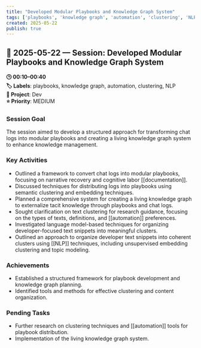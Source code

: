 ```yaml
---
title: "Developed Modular Playbooks and Knowledge Graph System"
tags: ['playbooks', 'knowledge graph', 'automation', 'clustering', 'NLP']
created: 2025-05-22
publish: true
---
```


## 📅 2025-05-22 — Session: Developed Modular Playbooks and Knowledge Graph System

**🕒 00:10–00:40**  
**🏷️ Labels**: playbooks, knowledge graph, automation, clustering, NLP  
**📂 Project**: Dev  
**⭐ Priority**: MEDIUM  


### Session Goal
The session aimed to develop a structured approach for transforming chat logs into modular playbooks and creating a living knowledge graph system to enhance knowledge management.

### Key Activities
- Outlined a framework to convert chat logs into modular playbooks, focusing on narrative recovery and cognitive labor [[documentation]].
- Discussed techniques for distributing logs into playbooks using semantic clustering and embedding techniques.
- Planned a comprehensive system for creating a living knowledge graph to externalize tacit knowledge through playbooks and chat logs.
- Sought clarification on text clustering for research guidance, focusing on the types of texts, definitions, and [[automation]] preferences.
- Investigated language model-based techniques for organizing developer-focused text snippets into meaningful clusters.
- Outlined an approach to organize developer text snippets into coherent clusters using [[NLP]] techniques, including unsupervised embedding clustering and topic modeling.

### Achievements
- Established a structured framework for playbook development and knowledge graph planning.
- Identified tools and methods for effective clustering and content organization.

### Pending Tasks
- Further research on clustering techniques and [[automation]] tools for playbook distribution.
- Implementation of the living knowledge graph system.
